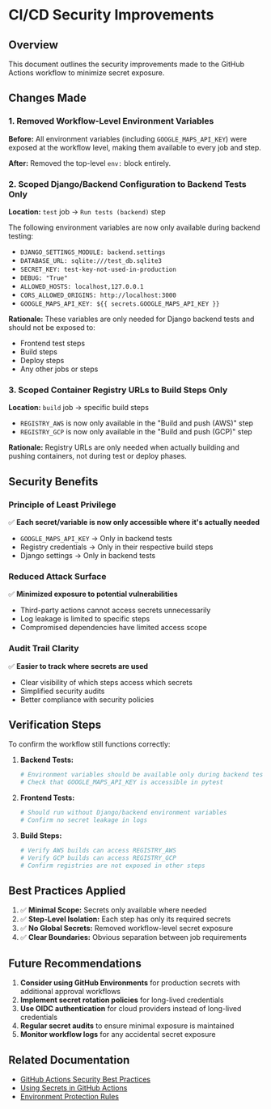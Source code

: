 # CI/CD Security Improvements

## Overview

This document outlines the security improvements made to the GitHub Actions workflow to minimize secret exposure.

## Changes Made

### 1. Removed Workflow-Level Environment Variables

**Before:** All environment variables (including `GOOGLE_MAPS_API_KEY`) were exposed at the workflow level, making them available to every job and step.

**After:** Removed the top-level `env:` block entirely.

### 2. Scoped Django/Backend Configuration to Backend Tests Only

**Location:** `test` job → `Run tests (backend)` step

The following environment variables are now only available during backend testing:

- `DJANGO_SETTINGS_MODULE: backend.settings`
- `DATABASE_URL: sqlite:///test_db.sqlite3`
- `SECRET_KEY: test-key-not-used-in-production`
- `DEBUG: "True"`
- `ALLOWED_HOSTS: localhost,127.0.0.1`
- `CORS_ALLOWED_ORIGINS: http://localhost:3000`
- `GOOGLE_MAPS_API_KEY: ${{ secrets.GOOGLE_MAPS_API_KEY }}`

**Rationale:** These variables are only needed for Django backend tests and should not be exposed to:

- Frontend test steps
- Build steps
- Deploy steps
- Any other jobs or steps

### 3. Scoped Container Registry URLs to Build Steps Only

**Location:** `build` job → specific build steps

- `REGISTRY_AWS` is now only available in the "Build and push (AWS)" step
- `REGISTRY_GCP` is now only available in the "Build and push (GCP)" step

**Rationale:** Registry URLs are only needed when actually building and pushing containers, not during test or deploy phases.

## Security Benefits

### Principle of Least Privilege

✅ **Each secret/variable is now only accessible where it's actually needed**

- `GOOGLE_MAPS_API_KEY` → Only in backend tests
- Registry credentials → Only in their respective build steps
- Django settings → Only in backend tests

### Reduced Attack Surface

✅ **Minimized exposure to potential vulnerabilities**

- Third-party actions cannot access secrets unnecessarily
- Log leakage is limited to specific steps
- Compromised dependencies have limited access scope

### Audit Trail Clarity

✅ **Easier to track where secrets are used**

- Clear visibility of which steps access which secrets
- Simplified security audits
- Better compliance with security policies

## Verification Steps

To confirm the workflow still functions correctly:

1. **Backend Tests:**

   ```bash
   # Environment variables should be available only during backend tests
   # Check that GOOGLE_MAPS_API_KEY is accessible in pytest
   ```

2. **Frontend Tests:**

   ```bash
   # Should run without Django/backend environment variables
   # Confirm no secret leakage in logs
   ```

3. **Build Steps:**
   ```bash
   # Verify AWS builds can access REGISTRY_AWS
   # Verify GCP builds can access REGISTRY_GCP
   # Confirm registries are not exposed in other steps
   ```

## Best Practices Applied

1. ✅ **Minimal Scope:** Secrets only available where needed
2. ✅ **Step-Level Isolation:** Each step has only its required secrets
3. ✅ **No Global Secrets:** Removed workflow-level secret exposure
4. ✅ **Clear Boundaries:** Obvious separation between job requirements

## Future Recommendations

1. **Consider using GitHub Environments** for production secrets with additional approval workflows
2. **Implement secret rotation policies** for long-lived credentials
3. **Use OIDC authentication** for cloud providers instead of long-lived credentials
4. **Regular secret audits** to ensure minimal exposure is maintained
5. **Monitor workflow logs** for any accidental secret exposure

## Related Documentation

- [GitHub Actions Security Best Practices](https://docs.github.com/en/actions/security-guides/security-hardening-for-github-actions)
- [Using Secrets in GitHub Actions](https://docs.github.com/en/actions/security-guides/encrypted-secrets)
- [Environment Protection Rules](https://docs.github.com/en/actions/deployment/targeting-different-environments/using-environments-for-deployment)
